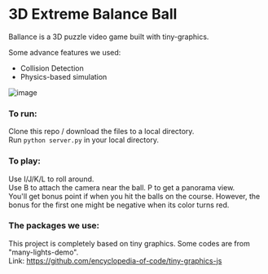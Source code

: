 # 3D Extreme Balance Ball
Ballance is a 3D puzzle video game built with tiny-graphics.

Some advance features we used:
* Collision Detection
* Physics-based simulation

![image](https://github.com/intro-graphics/team-project-team-untitled/blob/master/demo.png)

### To run:
Clone this repo / download the files to a local directory.     
Run `python server.py` in your local directory.

### To play:
Use I/J/K/L to roll around.     
Use B to attach the camera near the ball. P to get a panorama view.     
You'll get bonus point if when you hit the balls on the course. However, the bonus for the first one might be negative when its color turns red.

### The packages we use:
This project is completely based on tiny graphics. Some codes are from "many-lights-demo".       
Link: https://github.com/encyclopedia-of-code/tiny-graphics-js

